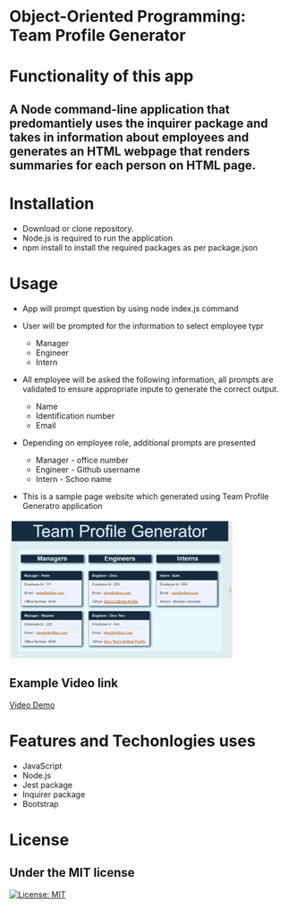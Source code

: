 
# Object-Oriented Programming: Team Profile Generator

# Functionality of this app 
## A Node command-line application that predomantiely uses the inquirer package and takes in information about employees and generates an HTML webpage that renders summaries for each person on HTML page.

# Installation

* Download or clone repository.
* Node.js is required to run the application
* npm install to install the required packages as per package.json 

# Usage

* App will prompt question by using node index.js command
* User will be prompted for the information to select employee typr
    * Manager
    * Engineer
    * Intern
* All employee will be asked the following information, all prompts are validated to ensure appropriate inpute to generate the correct output.
    * Name
    * Identification number
    * Email 
* Depending on employee role, additional prompts are presented
    * Manager - office number
    * Engineer - Github username
    * Intern - Schoo name

* This is a sample page website which generated using Team Profile Generatro application

<img src = "dist/screenshot.png" width ="400">

## Example Video link
  [Video Demo](https://drive.google.com/file/d/1nJh5KNCzedye_ftcyRpfbpNlqcE0XO2q/view)
  

# Features and Techonlogies uses
* JavaScript
* Node.js
* Jest package
* Inquirer package
* Bootstrap

# License

## Under the MIT license 
[![License: MIT](https://img.shields.io/badge/License-MIT-yellow.svg)](https://opensource.org/licenses/MIT)
